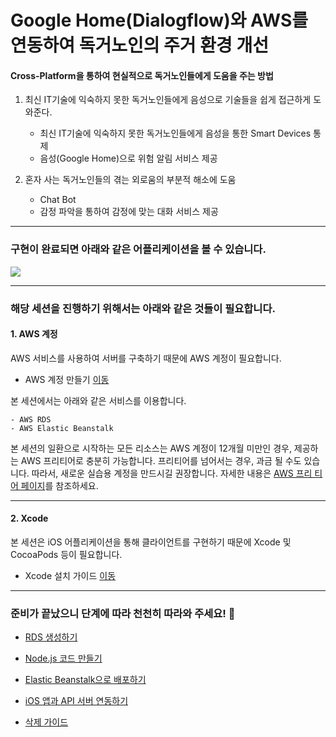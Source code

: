# Google Home(Dialogflow)와 AWS를 <br>연동하여 독거노인의 주거 환경 개선 

#### Cross-Platform을 통하여 현실적으로 독거노인들에게 도움을 주는 방법 

1. 최신 IT기술에 익숙하지 못한 독거노인들에게 음성으로 기술들을 쉽게 접근하게 도와준다.
   - 최신 IT기술에 익숙하지 못한 독거노인들에게 음성을 통한 Smart Devices 통제
   - 음성(Google Home)으로 위험 알림 서비스 제공
   
2. 혼자 사는 독거노인들의 겪는 외로움의 부분적 해소에 도움
   - Chat Bot 
   - 감정 파악을 통하여 감정에 맞는 대화 서비스 제공
---

### 구현이 완료되면 아래와 같은 어플리케이션을 볼 수 있습니다.

![](images/iOS_guide/2.png)

---

### 해당 세션을 진행하기 위해서는 아래와 같은 것들이 필요합니다.

#### 1. AWS 계정

AWS 서비스를 사용하여 서버를 구축하기 때문에 AWS 계정이 필요합니다.

- AWS 계정 만들기 [이동](https://aws.amazon.com/ko/)

본 세션에서는 아래와 같은 서비스를 이용합니다.
~~~
- AWS RDS
- AWS Elastic Beanstalk
~~~

본 세션의 일환으로 시작하는 모든 리소스는 AWS 계정이 12개월 미만인 경우, 제공하는 AWS 프리티어로 충분히 가능합니다. 프리티어를 넘어서는 경우, 과금 될 수도 있습니다. 따라서, 새로운 실습용 계정을 만드시길 권장합니다. 자세한 내용은 [AWS 프리 티어 페이지](https://aws.amazon.com/free/)를 참조하세요.

---

#### 2. Xcode

본 세션은 iOS 어플리케이션을 통해 클라이언트를 구현하기 때문에 Xcode 및 CocoaPods 등이 필요합니다.

- Xcode 설치 가이드 [이동](https://github.com/AUSG/ausg-seminar-2019/tree/master/iOSTrack/Preparation)

---

### 준비가 끝났으니 단계에 따라 천천히 따라와 주세요! 👋

- [RDS 생성하기](https://github.com/jaehui327/AUSG-iOS-MapOfRestaurant/blob/master/guide/RDS_guide.md)

- [Node.js 코드 만들기](https://github.com/jaehui327/AUSG-iOS-MapOfRestaurant/blob/master/guide/Nodejs_guide.md)

- [Elastic Beanstalk으로 배포하기](https://github.com/jaehui327/AUSG-iOS-MapOfRestaurant/blob/master/guide/Beanstalk_guide.md)

- [iOS 앱과 API 서버 연동하기](https://github.com/jaehui327/AUSG-iOS-MapOfRestaurant/blob/master/guide/iOS_guide.md)

- [삭제 가이드](https://github.com/jaehui327/AUSG-iOS-MapOfRestaurant/blob/master/guide/delete_guide.md)
